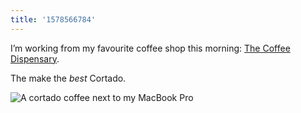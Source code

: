 ```yaml
---
title: '1578566784'
---
```


I’m working from my favourite coffee shop this morning: [The Coffee Dispensary](http://www.the-coffee-dispensary.co.uk/).

The make the _best_ Cortado.

![A cortado coffee next to my MacBook Pro](https://hankchizljaw.imgix.net/F7B84E97-601B-4AFF-A488-B6BB883747F8.jpeg?auto=format&q=60)
